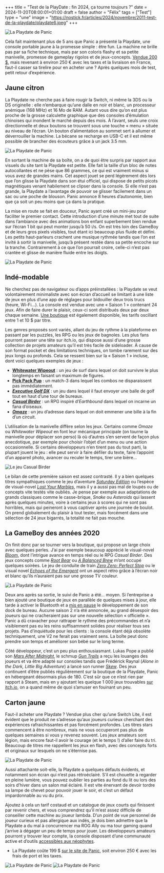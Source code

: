 +++
title = "Test de la PlayDate : fin 2024, ça tourne toujours ?"
date = 2024-11-20T08:00:01+01:00
draft = false
author = "Félix"
tags = ["Test"]
type = "une"
image = "https://nostick.fr/articles/2024/novembre/2011-test-de-la-playdate/playdate6.jpeg"
+++

![La Playdate de Panic](playdate6.jpeg "")
 
Cela fait maintenant plus de 5 ans que Panic a présenté la Playdate, une console portable jaune à la promesse simple : être fun. La machine ne brille pas par sa fiche technique, mais par son coloris flashy et sa petite manivelle, promesse de gameplay rigolos et de jeux-concepts. [Vendue 200 $](https://play.date), mais revenant à environ 250 € avec les taxes et la livraison en France, faut-il casser sa tirelire pour en acheter une ? Après quelques mois de test, petit retour d’expérience.

## Jaune citron

La Playdate ne cherche pas à faire rougir la Switch, ni même la 3DS ou la DS originelle : elle n’embarque qu’une dalle en noir et blanc, un processeur anémique (168 MHz) et 16 Mo de RAM. Autant vous dire qu’on est plus proche de la grosse calculette graphique que des consoles d’émulation chinoises qui inondent le marché depuis des mois. À l’avant, seuls une croix directionnelle et deux boutons se trouvent sous une touche « menu » située au niveau de l’écran. Un bouton d’alimentation au sommet sert à allumer et déverrouiller la machine. La bécane se recharge en USB-C et il est même possible de brancher des écouteurs grâce à un jack 3.5 mm.

![La Playdate de Panic](playdate1.jpeg "")

En sortant la machine de sa boîte, on a de quoi être surpris par rapport aux visuels du site tant la Playdate est petite. Elle fait la taille d’un bloc de notes autocollantes et ne pèse que 86 grammes, ce qui est vraiment minus si vous avez de grandes mains. Cet aspect jouet se perd légèrement dès lors que l’on glisse la Playdate dans son étui officiel, qui dispose de petits picots magnétiques venant habilement se clipser dans la console. Si elle n’est pas grande, la Playdate a l’avantage de pouvoir se glisser facilement dans un sac ou une poche de blouson. Panic annonce 8 heures d’autonomie, bien que ça soit un peu moins que ça dans la pratique.

La mise en route se fait en douceur, Panic ayant créé un mini-jeu pour faciliter le premier contact. Cette introduction d’une minute met tout de suite dans l’ambiance avec des animations bon enfant superbement bien rendue sur l’écran 1 bit qui peut monter jusqu’à 50 i/s. On est très loin des GameBoy et de leurs gros pixels visibles, tout étant ici beaucoup plus fluide et défini. Les petits haut-parleurs crachent une musique rythmée tandis que l’on est invité à sortir la manivelle, jusqu’à présent restée dans sa petite encoche sur la tranche. Contrairement à ce que l’on pourrait croire, celle-ci n’est pas crantée et glisse de manière fluide entre les doigts.

![La Playdate de Panic](playdate2.jpeg "")

## Indé-modable

Ne cherchez pas de navigateur ou d’apps préinstallées : la Playdate se veut volontairement minimaliste avec son écran d’accueil se limitant à une liste de jeux en plus d’une app de réglages pour bidouiller deux trois trucs (heure, Wi-Fi…). La console est vendue avec une « Saison 1 » contenant 24 jeux. Afin de faire durer le plaisir, ceux-ci sont distribués deux par deux chaque semaine. [Une boutique](https://play.date/games/) est également disponible, les tarifs oscillant entre 1 et 10 $ par titre. 

Les genres proposés sont variés, allant du jeu de rythme à la plateforme en passant par les puzzles, les RPG ou les jeux de bagnoles. Les plus fans pourront passer une tête sur itch.io, qui dispose aussi d’une grosse collection de projets amateurs qu’il est très facile de sideloader. À cause de son format pocket et des limitations techniques, on tombe rarement sur des jeux longs ou profonds. Cela se ressent bien sur la « Saison 1 » incluse, dont voici quelques exemples de jeux :

- **[Whitewater Wipeout](https://play.date/games/whitewater-wipeout/)** : un jeu de surf dans lequel on doit survivre le plus longtemps en faisant un maximum de figures.
- **[Pick Pack Pup](https://play.date/games/pickpackpup/)** : un match-3 dans lequel les combos ne disparaissent pas immédiatement.
- ***[Executive Golf DX](https://play.date/games/executive-golf/)*** : un jeu dans lequel il faut envoyer une balle de golf tout en haut d’une tour de bureaux.
- ***[Casual Birder](https://play.date/games/casual-birder/)*** : un RPG inspiré d’*Earthbound* dans lequel on incarne un fana d’oiseaux.
- ***‌[Omaze](https://play.date/games/omaze/)*** : un jeu d’adresse dans lequel on doit emmener une bille à la fin d’un circuit.

L’utilisation de la manivelle diffère selon les jeux. Certains comme *Omaze* ou *Whitewater Wipeout* en font leur mécanique principale (on tourne la manivelle pour déplacer son perso) là où d’autres s’en servent de façon plus anecdotique, par exemple pour choisir l’objet d’un menu ou une action occasionnelle. Si certains développeurs n’en tirent pas du tout parti, la plupart jouent le jeu : elle peut servir à faire défiler du texte, faire l’appoint d’un appareil photo, avancer ou reculer le temps, tirer une bière…

![Le jeu Casual Birder](2.png "Casual Birder est une des bonnes surprises de la première saison.")

Le bilan de cette première saison est assez contrasté. Il y a bien quelques titres sympathiques comme le jeu d’aventure *[Saturday Edition](https://play.date/games/saturday-edition/)* ou l’espèce de visual-novel *[Lost Your Marbles](https://play.date/games/lost-your-marbles/)*, mais il y a aussi pas mal de loupés ou de concepts vite testés vite oubliés. Je pense par exemple aux adaptations de grands classiques comme le casse-brique, *Snake* ou *Asteroids* qui lassent après quelques minutes, voire à certains jeux à scores qui ne sont pas horribles, mais qui peineront à vous captiver après une journée de boulot. On prend globalement du plaisir à tout tester, mais forcément dans une sélection de 24 jeux bigarrés, la totalité ne fait pas mouche.

## La GameBoy des années 2020

On finit donc par se tourner vers la boutique, qui propose un large choix avec quelques perles. J’ai par exemple beaucoup apprécié le visual-novel *[Bloom](https://play.date/games/bloom/)*, dont l’intrigue avance en temps réel ou le RPG *Casual Birder*. Des jeux concepts comme *[Root Bear](https://play.date/games/root-bear/)* ou *[A Balanced Brew](https://play.date/games/a-balanced-brew/)* m’ont occupé quelques soirées. Le jeu de conduite de train *[Zero Zero: Perfect Stop](https://play.date/games/zero-zero/)* ou le visual novel *[Echoes of the Emergent](https://play.date/games/echoes-of-emergent/)* ont un aspect rétro grâce à l’écran noir et blanc qu’ils n’auraient pas sur une grosse TV couleur.

![La Playdate de Panic](playdate5.jpeg "")

Deux ans après sa sortie, le suivi de Panic a été… moyen. Si l’entreprise a bien ajouté une boutique de jeux en parallèle de quelques mises à jour, elle tarde à activer le Bluetooth et a [mis en pause](https://nostick.fr/articles/2024/octobre/1810-stero-dock-playdate-ca-sent-pas-bon/) le développement de son dock de bureau. Aucune saison 2 n’a été annoncée, au grand désespoir des joueurs qui ne cracheraient pas sur une nouvelle sélection « officielle ». Panic a dû cravacher pour rattraper le rythme des précommandes et n’a visiblement pas eu les reins suffisamment solides pour réaliser tous ses projets. Pas d’inquiétude pour les clients : la console étant déjà obsolète techniquement, une V2 ne ferait pas vraiment sens. La boîte peut donc prendre son temps et améliorer son bébé sur le long terme.

Côté développeur, c’est un peu plus enthousiasmant. Lukas Pope a publié son *[Mars After Midnight](https://play.date/games/mars-after-midnight/)*, le schmup *[‌Gun Trails](https://play.date/games/gun-trails/)* a reçu les louanges des joueurs et va être adapté sur consoles tandis que Frédérick Raynal (*Alone in the Dark, Little Big Adventure*) a lancé son runner *[Skew](https://play.date/games/skew/)*. Des jeux continuent d’être publiés régulièrement sur la boutique de la Playdate, Panic en hébergeant désormais plus de 180. C’est sûr que ce n’est rien par rapport à Steam, mais en y ajoutant les quelque 1 000 jeux trouvables [sur itch.io](https://itch.io/games/tag-playdate), on a quand même de quoi s’amuser en fouinant un peu. 

## Carton jaune

Faut-il acheter une Playdate ? Vendue plus cher qu’une Switch Lite, il est évident que le produit ne s’adresse qu’aux joueurs curieux cherchant des expériences rafraichissantes et pas forcément profondes. Les titres stars commencent à être nombreux, mais ne vous occuperont pas plus de quelques semaines si vous y revenez souvent. Les jeux amateurs sont légion, mais encore faut-il avoir le courage (et le temps !) d’aller faire du tri. Beaucoup de titres me rappellent les jeux en flash, avec des concepts forts et originaux sur lesquels on ne s’éternise pas. 

![La Playdate de Panic](playdate4.jpeg "")

Aussi attachante soit-elle, la Playdate a quelques défauts évidents, et notamment son écran qui n’est pas rétroéclairé.  S’il est chouette à regarder en pleine lumière, vous pouvez oublier les parties au fond du lit ou lors des soirs d’hiver dans un salon mal éclairé. Il est vite énervant de devoir tordre sa lampe de chevet pour pouvoir jouer le soir, et c’est un défaut impardonnable au vu du prix.

Ajoutez à cela un tarif costaud et un catalogue de jeux courts qui finissent par revenir chers, et vous comprendrez qu’il m’est assez difficile de conseiller cette machine au joueur lambda. D’un point de vue personnel de joueur curieux et pas allergique aux indés, je dois bien admettre que la Playdate a du mal à concurrencer ma ROG Ally ou ma tour gaming quand j’arrive à dégager un peu de temps pour jouer. Les développeurs amateurs pourront y trouver leur compte, la console disposant d’une communauté active et d’outils [accessibles aux néophytes](https://play.date/dev/#cardPulp).

- La Playdate coûte 199 $ [sur le site de Panic](https://play.date), soit environ 250 € avec les frais de port et les taxes.  

![La Playdate de Panic](playdate3.jpeg "")
![La Playdate de Panic](playdate8.jpeg "")

